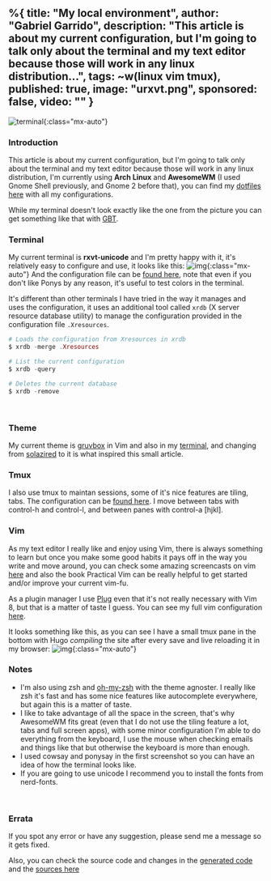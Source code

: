 %{
  title: "My local environment",
  author: "Gabriel Garrido",
  description: "This article is about my current configuration, but I'm going to talk only about the terminal and my text editor because those will work in any linux distribution...",
  tags: ~w(linux vim tmux),
  published: true,
  image: "urxvt.png",
  sponsored: false,
  video: ""
}
---

![terminal](/images/terminal.png"){:class="mx-auto"}

### Introduction
This article is about my current configuration, but I'm going to talk only about the terminal and my text editor because those will work in any linux distribution, I'm currently using **Arch Linux** and **AwesomeWM** (I used Gnome Shell previously, and Gnome 2 before that), you can find my [dotfiles here](https://github.com/kainlite/dotfiles) with all my configurations.
<br />

While my terminal doesn't look exactly like the one from the picture you can get something like that with [GBT](https://github.com/jtyr/gbt).
<br />

### Terminal
My current terminal is **rxvt-unicode** and I'm pretty happy with it, it's relatively easy to configure and use, it looks like this:
![img](/images/urxvt.png){:class="mx-auto"}
And the configuration file can be [found here](https://github.com/kainlite/dotfiles/blob/master/.Xresources), note that even if you don't like Ponys by any reason, it's useful to test colors in the terminal.
<br />

It's different than other terminals I have tried in the way it manages and uses the configuration, it uses an additional tool called `xrdb` (X server resource database utility) to manage the configuration provided in the configuration file `.Xresources`.
```elixir
# Loads the configuration from Xresources in xrdb
$ xrdb -merge .Xresources

# List the current configuration
$ xrdb -query

# Deletes the current database
$ xrdb -remove
```
<br />


### Theme
My current theme is [gruvbox](https://github.com/morhetz/gruvbox) in Vim and also in my [terminal](https://github.com/morhetz/gruvbox-contrib/blob/master/xresources/gruvbox-dark.xresources), and changing from [solazired](https://ethanschoonover.com/solarized/) to it is what inspired this small article.
<br />

### Tmux
I also use tmux to maintan sessions, some of it's nice features are tiling, tabs. The configuration can be [found here](https://github.com/kainlite/dotfiles/blob/master/.tmux.conf). I move between tabs with control-h and control-l, and between panes with control-a [hjkl].
<br />

### Vim
As my text editor I really like and enjoy using Vim, there is always something to learn but once you make some good habits it pays off in the way you write and move around, you can check some amazing screencasts on vim [here](http://vimcasts.org/) and also the book Practical Vim can be really helpful to get started and/or improve your current vim-fu.
<br />

As a plugin manager I use [Plug](https://github.com/kainlite/dotfiles/blob/master/.vimrc.bundles) even that it's not really necessary with Vim 8, but that is a matter of taste I guess. You can see my full vim configuration [here](https://github.com/kainlite/dotfiles/blob/master/.vimrc).
<br />

It looks something like this, as you can see I have a small tmux pane in the bottom with Hugo _compiling_ the site after every save and live reloading it in my browser:
![img](/images/vim.png){:class="mx-auto"}
<br />

### Notes
* I'm also using zsh and [oh-my-zsh](https://ohmyz.sh/) with the theme agnoster. I really like zsh it's fast and has some nice features like autocomplete everywhere, but again this is a matter of taste.
* I like to take advantage of all the space in the screen, that's why AwesomeWM fits great (even that I do not use the tiling feature a lot, tabs and full screen apps), with some minor configuration I'm able to do everything from the keyboard, I use the mouse when checking emails and things like that but otherwise the keyboard is more than enough.
* I used cowsay and ponysay in the first screenshot so you can have an idea of how the terminal looks like.
* If you are going to use unicode I recommend you to install the fonts from nerd-fonts.
<br />

### Errata
If you spot any error or have any suggestion, please send me a message so it gets fixed.

Also, you can check the source code and changes in the [generated code](https://github.com/kainlite/kainlite.github.io) and the [sources here](https://github.com/kainlite/blog)

<br />
